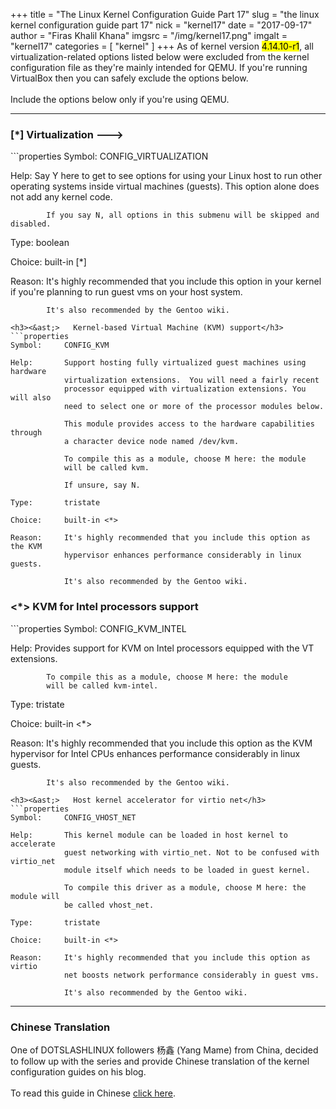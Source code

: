 +++
title = "The Linux Kernel Configuration Guide Part 17"
slug = "the linux kernel configuration guide part 17"
nick = "kernel17"
date = "2017-09-17"
author = "Firas Khalil Khana"
imgsrc = "/img/kernel17.png"
imgalt = "kernel17"
categories = [ "kernel" ]
+++
As of kernel version <mark>4.14.10-r1</mark>, all virtualization-related options listed below were excluded from the kernel configuration file as they're mainly intended for QEMU. If you're running VirtualBox then you can safely exclude the options below.
<br/>
<br/>
Include the options below only if you're using QEMU.
<hr/>
<h3>[&ast;] Virtualization  ---></h3>
```properties
Symbol:     CONFIG_VIRTUALIZATION

Help:       Say Y here to get to see options for using your Linux host to run other
            operating systems inside virtual machines (guests).
            This option alone does not add any kernel code.

            If you say N, all options in this submenu will be skipped and disabled.

Type:       boolean

Choice:     built-in [*]

Reason:     It's highly recommended that you include this option in your kernel
            if you're planning to run guest vms on your host system.

            It's also recommended by the Gentoo wiki.
```
<h3><&ast;>   Kernel-based Virtual Machine (KVM) support</h3>
```properties
Symbol:     CONFIG_KVM

Help:       Support hosting fully virtualized guest machines using hardware
            virtualization extensions.  You will need a fairly recent
            processor equipped with virtualization extensions. You will also
            need to select one or more of the processor modules below.

            This module provides access to the hardware capabilities through
            a character device node named /dev/kvm.

            To compile this as a module, choose M here: the module
            will be called kvm.

            If unsure, say N.

Type:       tristate

Choice:     built-in <*>

Reason:     It's highly recommended that you include this option as the KVM
            hypervisor enhances performance considerably in linux guests.
            
            It's also recommended by the Gentoo wiki.
```
<h3><&ast;>     KVM for Intel processors support</h3>
```properties
Symbol:     CONFIG_KVM_INTEL

Help:       Provides support for KVM on Intel processors equipped with the VT
            extensions.

            To compile this as a module, choose M here: the module
            will be called kvm-intel.

Type:       tristate

Choice:     built-in <*>

Reason:     It's highly recommended that you include this option as the KVM
            hypervisor for Intel CPUs enhances performance considerably in
            linux guests.
            
            It's also recommended by the Gentoo wiki.
```
<h3><&ast;>   Host kernel accelerator for virtio net</h3>
```properties
Symbol:     CONFIG_VHOST_NET

Help:       This kernel module can be loaded in host kernel to accelerate
            guest networking with virtio_net. Not to be confused with virtio_net
            module itself which needs to be loaded in guest kernel.

            To compile this driver as a module, choose M here: the module will
            be called vhost_net.

Type:       tristate

Choice:     built-in <*>

Reason:     It's highly recommended that you include this option as virtio
            net boosts network performance considerably in guest vms.
            
            It's also recommended by the Gentoo wiki.
```
<hr/>
<h3>Chinese Translation</h3>
One of DOTSLASHLINUX followers 杨鑫 (Yang Mame) from China, decided to follow up with the series and provide Chinese translation of the kernel configuration guides on his blog.
<br/>
<br/>
To read this guide in Chinese <a href="https://blog.yangmame.top/Linux内核配置指南-Kernel-hacking-Library-routines-The-End.html" target="_blank">click here</a>.
